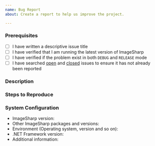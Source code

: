 ```yaml
---
name: Bug Report
about: Create a report to help us improve the project.

---
```


### Prerequisites

- [ ] I have written a descriptive issue title
- [ ] I have verified that I am running the latest version of ImageSharp
- [ ] I have verified if the problem exist in both `DEBUG` and `RELEASE` mode
- [ ] I have searched [open](https://github.com/SixLabors/ImageSharp/issues) and [closed](https://github.com/SixLabors/ImageSharp/issues?q=is%3Aissue+is%3Aclosed) issues to ensure it has not already been reported

### Description
<!-- A description of the bug or feature -->

### Steps to Reproduce
<!-- List of steps, sample code, failing test or link to a project that reproduces the behavior -->

### System Configuration
<!-- Tell us about the environment where you are experiencing the bug -->

- ImageSharp version:
- Other ImageSharp packages and versions:
- Environment (Operating system, version and so on):
- .NET Framework version:
- Additional information:

<!-- Thanks for reporting the issue to ImageSharp! -->
